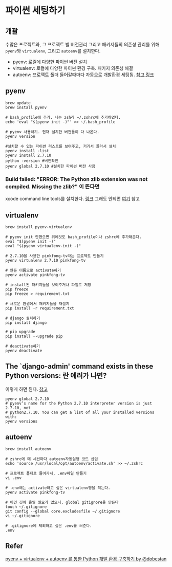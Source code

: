 # 파이썬  세팅하기

## 개괄
수많은 프로젝트와, 그 프로젝트 별 버전관리 그리고 패키지들의 의존성 관리를 위해
`pyenv`와 `virtualenv`, 그리고 `autoenv`를 설치한다.
- pyenv: 로컬에 다양한 파이썬 버전 설치
- virtualenv: 로컬에 다양한 파이썬 환경 구축. 패키지 의존성 해결
- autoenv: 프로젝트 폴더 들어갈때마다 자동으로 개발환경 세팅됨.
[참고 링크](https://dobest.io/how-to-set-python-dev-env/)

## pyenv
```shell
brew update
brew install pyenv

# bash_profile에 추가. 나는 zsh라 ~/.zshrc에 추가하였다.
echo 'eval "$(pyenv init -)"' >> ~/.bash_profile  

# pyenv 사용하기. 현재 설치한 버전들이 다 나온다.
pyenv version

#설치할 수 있는 파이썬 리스트를 보여주고, 거기서 골라서 설치
pyenv install -list
pyenv install 2.7.10
python -version #버전확인
pyenv global 2.7.10 #설치한 파이썬 버전 사용
```

### Build failed: "ERROR: The Python zlib extension was not compiled. Missing the zlib?" 이 뜬다면
xcode command line tools를 설치한다. [링크](https://developer.apple.com/downloads/)
그래도 안되면 [여기](https://github.com/yyuu/pyenv/wiki/Common-build-problems#build-failed-error-the-python-zlib-extension-was-not-compiled-missing-the-zlib) 참고


## virtualenv
```shell
brew install pyenv-virtualenv

# pyenv init 안했으면 위에것도 bash_profile이나 zshrc에 추가해준다. 
eval "$(pyenv init -)"
eval "$(pyenv virtualenv-init -)"

# 2.7.10을 사용한 pinkfong-tv라는 프로젝트 만들기
pyenv virtualenv 2.7.10 pinkfong-tv

# 만든 이름으로 activate하기
pyenv activate pinkfong-tv

# install된 패키지들을 보여주거나 파일로 저장
pip freeze 
pip freeze > requirement.txt 

# 새로운 환경에서 패키지들을 재설치
pip install -r requirement.txt

# django 설치하기
pip install django

# pip upgrade
pip install --upgrade pip

# deactivate하기
pyenv deactivate
```

## The `django-admin' command exists in these Python versions: 란 에러가 나면?
이렇게 하면 된다. [참고](https://stackoverflow.com/questions/36356778/how-to-let-pyenv-to-find-installed-python-versions)
```shell
pyenv global 2.7.10
# pyenv’s name for the Python 2.7.10 interpreter version is just 2.7.10, not 
# python2.7.10. You can get a list of all your installed versions with:
pyenv versions
```

## autoenv
```shell
brew install autoenv

# zshrc에 매 세션마다 autoenv자동실행 코드 삽입
echo 'source /usr/local/opt/autoenv/activate.sh' >> ~/.zshrc

# 프로젝트 폴더로 들어가서, .env파일 만들기
vi .env

# .env에는 activate하고 싶은 virtualenv명을 적는다.
pyenv activate pinkfong-tv

# 이건 깃에 올릴 필요가 없으니, global gitignore을 만든다
touch ~/.gitignore
git config --global core.excludesfile ~/.gitignore
vi ~/.gitignore

# .gitignore에 제외하고 싶은 .env를 써준다.
.env
```

## Refer
[pyenv + virtualenv + autoenv 를 통한 Python 개발 환경 구축하기 by @dobestan](https://dobest.io/how-to-set-python-dev-env/)
